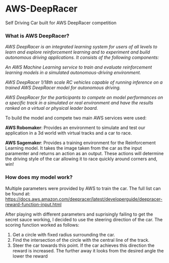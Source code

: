# AWS-DeepRacer
Self Driving Car built for AWS DeepRacer competition

### What is AWS DeepRacer?
<em> AWS DeepRacer is an integrated learning system for users of all levels to learn and explore reinforcement learning and to experiment and build autonomous driving applications. It consists of the following components:

An AWS Machine Learning service to train and evaluate reinforcement learning models in a simulated autonomous-driving environment.

AWS DeepRacer 1/18th scale RC vehicles capable of running inference on a trained AWS DeepRacer model for autonomous driving.

AWS DeepRacer for the participants to compete on model performances on a specific track in a simulated or real environment and have the results ranked on a virtual or physical leader board. </em>

To build the model and compete two main AWS services were used:

<strong>AWS Robomaker</strong>: Provides an environment to simulate and test our application in a 3d world with virtual tracks and a car to race.

<strong>AWS Sagemaker</strong>: Provides a training environment for the Reinforcement Learning model. It takes the image taken from the car as the input paramenter and returns an action as an output. These actions will determine the driving style of the car allowing it to race quickly around corners and, win!

### How does my model work? 
Multiple parameters were provided by AWS to train the car. The full list can be found at: https://docs.aws.amazon.com/deepracer/latest/developerguide/deepracer-reward-function-input.html

After playing with different parameters and suprisingly failing to get the secret sauce working, I decided to use the steering direction of the car. The scoring function worked as follows:

1) Get a circle with fixed radius surrounding the car.
2) Find the intersection of the circle with the central line of the track.
3) Steer the car towards this point. If the car achieves this direction the reward is increased. The further away it looks from the desired angle the lower the reward
